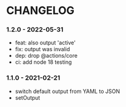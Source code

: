 # CHANGELOG

### 1.2.0 - 2022-05-31

- feat: also output 'active'
- fix: output was invalid
- dep: drop @actions/core
- ci: add node 18 testing

### 1.1.0 - 2021-02-21

- switch default output from YAML to JSON
- setOutput